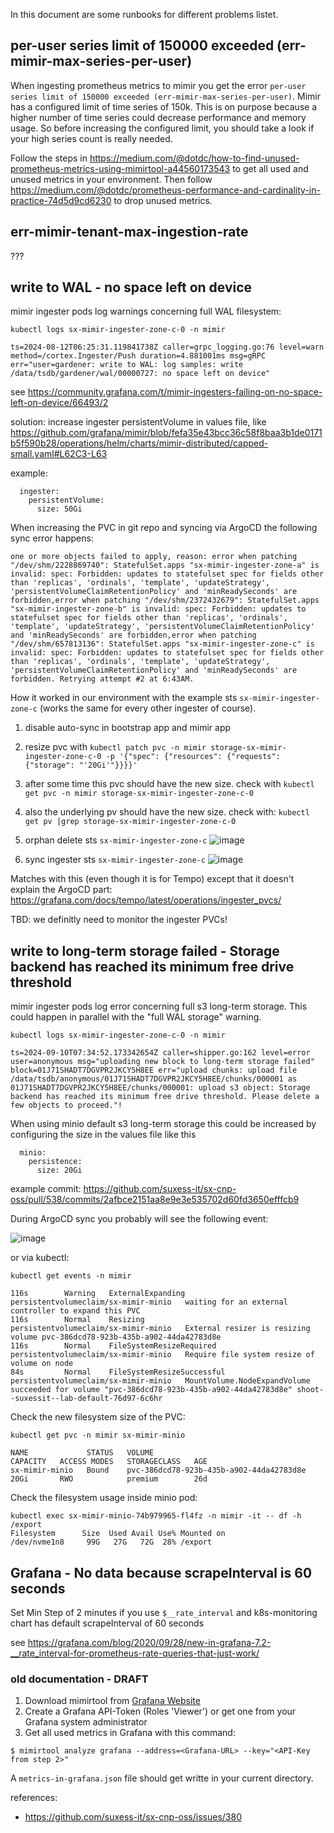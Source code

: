 In this document are some runbooks for different problems listet.

## per-user series limit of 150000 exceeded (err-mimir-max-series-per-user)

When ingesting prometheus metrics to mimir you get the error `per-user series limit of 150000 exceeded (err-mimir-max-series-per-user)`.
Mimir has a configured limit of time series of 150k. This is on purpose because a higher number of time series could decrease performance and memory usage.
So before increasing the configured limit, you should take a look if your high series count is really needed.

Follow the steps in https://medium.com/@dotdc/how-to-find-unused-prometheus-metrics-using-mimirtool-a44560173543 to get all used and unused metrics in your environment.
Then follow https://medium.com/@dotdc/prometheus-performance-and-cardinality-in-practice-74d5d9cd6230 to drop unused metrics.


## err-mimir-tenant-max-ingestion-rate
???


## write to WAL - no space left on device

mimir ingester pods log warnings concerning full WAL filesystem:

```
kubectl logs sx-mimir-ingester-zone-c-0 -n mimir

ts=2024-08-12T06:25:31.119841738Z caller=grpc_logging.go:76 level=warn method=/cortex.Ingester/Push duration=4.881001ms msg=gRPC err="user=gardener: write to WAL: log samples: write /data/tsdb/gardener/wal/00000727: no space left on device"
```

see https://community.grafana.com/t/mimir-ingesters-failing-on-no-space-left-on-device/66493/2

solution: increase ingester persistentVolume in values file, like https://github.com/grafana/mimir/blob/fefa35e43bcc36c58f8baa3b1de0171b5f590b28/operations/helm/charts/mimir-distributed/capped-small.yaml#L62C3-L63

example:

```
  ingester:
    persistentVolume:
      size: 50Gi
```

When increasing the PVC in git repo and syncing via ArgoCD the following sync error happens:

```
one or more objects failed to apply, reason: error when patching "/dev/shm/2228869740": StatefulSet.apps "sx-mimir-ingester-zone-a" is invalid: spec: Forbidden: updates to statefulset spec for fields other than 'replicas', 'ordinals', 'template', 'updateStrategy', 'persistentVolumeClaimRetentionPolicy' and 'minReadySeconds' are forbidden,error when patching "/dev/shm/2372432679": StatefulSet.apps "sx-mimir-ingester-zone-b" is invalid: spec: Forbidden: updates to statefulset spec for fields other than 'replicas', 'ordinals', 'template', 'updateStrategy', 'persistentVolumeClaimRetentionPolicy' and 'minReadySeconds' are forbidden,error when patching "/dev/shm/657813136": StatefulSet.apps "sx-mimir-ingester-zone-c" is invalid: spec: Forbidden: updates to statefulset spec for fields other than 'replicas', 'ordinals', 'template', 'updateStrategy', 'persistentVolumeClaimRetentionPolicy' and 'minReadySeconds' are forbidden. Retrying attempt #2 at 6:43AM.
```

How it worked in our environment with the example sts `sx-mimir-ingester-zone-c` (works the same for every other ingester of course).

1. disable auto-sync in bootstrap app and mimir app
2. resize pvc with `kubectl patch pvc -n mimir storage-sx-mimir-ingester-zone-c-0 -p '{"spec": {"resources": {"requests": {"storage": "'20Gi'"}}}}'`
3. after some time this pvc should have the new size. check with `kubectl get pvc -n mimir storage-sx-mimir-ingester-zone-c-0`
4. also the underlying pv should have the new size. check with: `kubectl get pv |grep storage-sx-mimir-ingester-zone-c-0`
5. orphan delete sts `sx-mimir-ingester-zone-c`
![image](https://github.com/user-attachments/assets/1fb576ca-3c1e-4a9f-a38a-b2c26baec9f2)

6. sync ingester sts `sx-mimir-ingester-zone-c`
![image](https://github.com/user-attachments/assets/1d0c39b1-b13a-4b9d-aabf-6636fd134105)

Matches with this (even though it is for Tempo) except that it doesn't explain the ArgoCD part: https://grafana.com/docs/tempo/latest/operations/ingester_pvcs/

TBD: we definitly need to monitor the ingester PVCs!


## write to long-term storage failed - Storage backend has reached its minimum free drive threshold

mimir ingester pods log error concerning full s3 long-term storage. This could happen in parallel with the "full WAL storage" warning.

```
kubectl logs sx-mimir-ingester-zone-c-0 -n mimir

ts=2024-09-10T07:34:52.173342654Z caller=shipper.go:162 level=error user=anonymous msg="uploading new block to long-term storage failed" block=01J71SHADT7DGVPR2JKCY5H8EE err="upload chunks: upload file /data/tsdb/anonymous/01J71SHADT7DGVPR2JKCY5H8EE/chunks/000001 as 01J71SHADT7DGVPR2JKCY5H8EE/chunks/000001: upload s3 object: Storage backend has reached its minimum free drive threshold. Please delete a few objects to proceed."!
```

When using minio default s3 long-term storage this could be increased by configuring the size in the values file like this

```
  minio:
    persistence:
      size: 20Gi
```

example commit: https://github.com/suxess-it/sx-cnp-oss/pull/538/commits/2afbce2151aa8e9e3e535702d60fd3650efffcb9

During ArgoCD sync you probably will see the following event:

![image](https://github.com/user-attachments/assets/033347bd-315f-43b8-a799-a784718e932d)

or via kubectl:

```
kubectl get events -n mimir

116s        Warning   ExternalExpanding            persistentvolumeclaim/sx-mimir-minio   waiting for an external controller to expand this PVC
116s        Normal    Resizing                     persistentvolumeclaim/sx-mimir-minio   External resizer is resizing volume pvc-386dcd78-923b-435b-a902-44da42783d8e
116s        Normal    FileSystemResizeRequired     persistentvolumeclaim/sx-mimir-minio   Require file system resize of volume on node
84s         Normal    FileSystemResizeSuccessful   persistentvolumeclaim/sx-mimir-minio   MountVolume.NodeExpandVolume succeeded for volume "pvc-386dcd78-923b-435b-a902-44da42783d8e" shoot--suxessit--lab-default-76d97-6c6hr
```

Check the new filesystem size of the PVC:

```
kubectl get pvc -n mimir sx-mimir-minio

NAME             STATUS   VOLUME                                     CAPACITY   ACCESS MODES   STORAGECLASS   AGE
sx-mimir-minio   Bound    pvc-386dcd78-923b-435b-a902-44da42783d8e   20Gi       RWO            premium        26d
```

Check the filesystem usage inside minio pod:

```
kubectl exec sx-mimir-minio-74b979965-fl4fz -n mimir -it -- df -h /export
Filesystem      Size  Used Avail Use% Mounted on
/dev/nvme1n8     99G   27G   72G  28% /export
```


## Grafana - No data because scrapeInterval is 60 seconds

Set Min Step of 2 minutes if you use `$__rate_interval` and k8s-monitoring chart has default scrapeInterval of 60 seconds

see https://grafana.com/blog/2020/09/28/new-in-grafana-7.2-__rate_interval-for-prometheus-rate-queries-that-just-work/


### old documentation - DRAFT

1. Download mimirtool from [Grafana Website](https://grafana.com/docs/mimir/latest/manage/tools/mimirtool/#installation)
2. Create a Grafana API-Token (Roles 'Viewer') or get one from your Grafana system administrator
3. Get all used metrics in Grafana with this command:
```
$ mimirtool analyze grafana --address=<Grafana-URL> --key="<API-Key from step 2>"
```
A `metrics-in-grafana.json` file should get writte in your current directory.




references:

- https://github.com/suxess-it/sx-cnp-oss/issues/380

